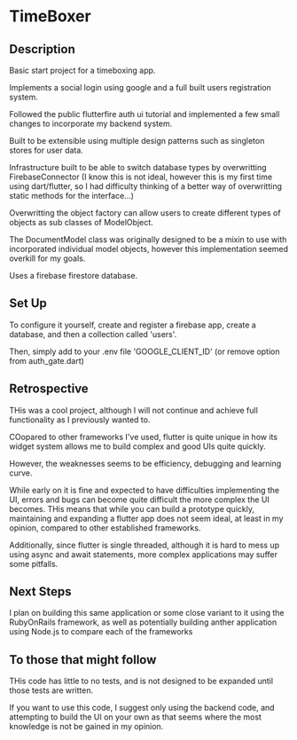 # TimeBoxer

## Description
Basic start project for a timeboxing app.  

Implements a social login using google and a full built users registration system.  

Followed the public flutterfire auth ui tutorial and implemented a few small changes to incorporate my backend system.  

Built to be extensible using multiple design patterns such as singleton stores for user data.  

Infrastructure built to be able to switch database types by overwritting FirebaseConnector (I know this is not ideal, however this is my first time using dart/flutter, so I had difficulty thinking of a better way of overwritting static methods for the interface...)

Overwritting the object factory can allow users to create different types of objects as sub classes of ModelObject.  

The DocumentModel class was originally designed to be a mixin to use with incorporated individual model objects, however this implementation seemed overkill for my goals.  

Uses a firebase firestore database.


## Set Up
To configure it yourself, create and register a firebase app, create a database, and then a collection called 'users'.

Then, simply add to your .env file 'GOOGLE_CLIENT_ID' (or remove option from auth_gate.dart)

## Retrospective

THis was a cool project, although I will not continue and achieve full functionality as I previously wanted to.

COopared to other frameworks I've used, flutter is quite unique in how its widget system allows me to build complex and good UIs quite quickly.  

However, the weaknesses seems to be efficiency, debugging and learning curve.  

While early on it is fine and expected to have difficulties implementing the UI, errors and bugs can become quite difficult the more complex the UI becomes. THis means that while you can build a prototype quickly, maintaining and expanding a flutter app does not seem ideal, at least in my opinion, compared to other established frameworks.

Additionally, since flutter is single threaded, although it is hard to mess up using async and await statements, more complex applications may suffer some pitfalls.

## Next Steps

I plan on building this same application or some close variant to it using the RubyOnRails framework, as well as potentially building anther application using Node.js to compare each of the frameworks

## To those that might follow

THis code has little to no tests, and is not designed to be expanded until those tests are written.  

If you want to use this code, I suggest only using the backend code, and attempting to build the UI on your own as that seems where the most knowledge is not be gained in my opinion.








